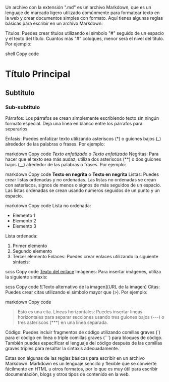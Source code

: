 Un archivo con la extensión ".md" es un archivo Markdown, que es un lenguaje de marcado ligero utilizado comúnmente para formatear texto en la web y crear documentos simples con formato. Aquí tienes algunas reglas básicas para escribir en un archivo Markdown:

Títulos: Puedes crear títulos utilizando el símbolo "#" seguido de un espacio y el texto del título. Cuantos más "#" coloques, menor será el nivel del título. Por ejemplo:

shell
Copy code
# Título Principal
## Subtítulo
### Sub-subtítulo
Párrafos: Los párrafos se crean simplemente escribiendo texto sin ningún formato especial. Deja una línea en blanco entre los párrafos para separarlos.

Énfasis: Puedes enfatizar texto utilizando asteriscos (*) o guiones bajos (_) alrededor de las palabras o frases. Por ejemplo:

markdown
Copy code
*Texto enfatizado* o _Texto enfatizado_
Negritas: Para hacer que el texto sea más audaz, utiliza dos asteriscos (**) o dos guiones bajos (__) alrededor de las palabras o frases. Por ejemplo:

markdown
Copy code
**Texto en negrita** o __Texto en negrita__
Listas: Puedes crear listas ordenadas y no ordenadas. Las listas no ordenadas se crean con asteriscos, signos de menos o signos de más seguidos de un espacio. Las listas ordenadas se crean usando números seguidos de un punto y un espacio.

markdown
Copy code
Lista no ordenada:
* Elemento 1
* Elemento 2
* Elemento 3

Lista ordenada:
1. Primer elemento
2. Segundo elemento
3. Tercer elemento
Enlaces: Puedes crear enlaces utilizando la siguiente sintaxis:

scss
Copy code
[Texto del enlace](URL)
Imágenes: Para insertar imágenes, utiliza la siguiente sintaxis:

scss
Copy code
![Texto alternativo de la imagen](URL de la imagen)
Citas: Puedes crear citas utilizando el símbolo mayor que (>). Por ejemplo:

markdown
Copy code
> Esto es una cita.
Líneas horizontales: Puedes insertar líneas horizontales para separar secciones usando tres guiones bajos (---) o tres asteriscos (***) en una línea separada.

Código: Puedes incluir fragmentos de código utilizando comillas graves (`) para el código en línea o triple comillas graves (```) para bloques de código. También puedes especificar el lenguaje del código después de las comillas graves triples para resaltar la sintaxis adecuadamente.

Estas son algunas de las reglas básicas para escribir en un archivo Markdown. Markdown es un lenguaje sencillo y flexible que se convierte fácilmente en HTML u otros formatos, por lo que es muy útil para escribir documentación, blogs y otros tipos de contenido en la web.
